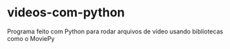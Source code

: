 # videos-com-python
 Programa feito com Python para rodar arquivos de vídeo usando bibliotecas como o MoviePy
